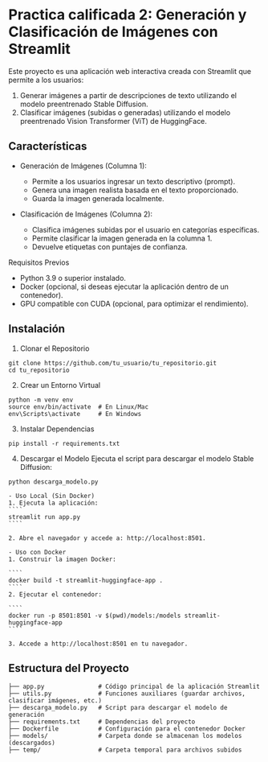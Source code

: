 # Practica calificada 2: Generación y Clasificación de Imágenes con Streamlit

Este proyecto es una aplicación web interactiva creada con Streamlit que permite a los usuarios:

1. Generar imágenes a partir de descripciones de texto utilizando el modelo preentrenado Stable Diffusion.
2. Clasificar imágenes (subidas o generadas) utilizando el modelo preentrenado Vision Transformer (ViT) de HuggingFace.

## Características
- Generación de Imágenes (Columna 1):

    - Permite a los usuarios ingresar un texto descriptivo (prompt).
    - Genera una imagen realista basada en el texto proporcionado.
    - Guarda la imagen generada localmente.

- Clasificación de Imágenes (Columna 2):

    - Clasifica imágenes subidas por el usuario en categorías específicas.
    - Permite clasificar la imagen generada en la columna 1.
    - Devuelve etiquetas con puntajes de confianza.

Requisitos Previos
- Python 3.9 o superior instalado.
- Docker (opcional, si deseas ejecutar la aplicación dentro de un contenedor).
- GPU compatible con CUDA (opcional, para optimizar el rendimiento).

## Instalación
1. Clonar el Repositorio

````
git clone https://github.com/tu_usuario/tu_repositorio.git
cd tu_repositorio
````

2. Crear un Entorno Virtual
````
python -m venv env
source env/bin/activate  # En Linux/Mac
env\Scripts\activate     # En Windows
````

3. Instalar Dependencias
````
pip install -r requirements.txt
````
4. Descargar el Modelo
Ejecuta el script para descargar el modelo Stable Diffusion:

````
python descarga_modelo.py
````
    
    - Uso Local (Sin Docker)
    1. Ejecuta la aplicación:
    ````
    streamlit run app.py
    ````

    2. Abre el navegador y accede a: http://localhost:8501.
    
    - Uso con Docker
    1. Construir la imagen Docker:

    ````
    docker build -t streamlit-huggingface-app .
    ````
    2. Ejecutar el contenedor:

    ````
    docker run -p 8501:8501 -v $(pwd)/models:/models streamlit-huggingface-app
    ````

    3. Accede a http://localhost:8501 en tu navegador.

## Estructura del Proyecto

````
├── app.py               # Código principal de la aplicación Streamlit
├── utils.py             # Funciones auxiliares (guardar archivos, clasificar imágenes, etc.)
├── descarga_modelo.py   # Script para descargar el modelo de generación
├── requirements.txt     # Dependencias del proyecto
├── Dockerfile           # Configuración para el contenedor Docker
├── models/              # Carpeta donde se almacenan los modelos (descargados)
├── temp/                # Carpeta temporal para archivos subidos

````
